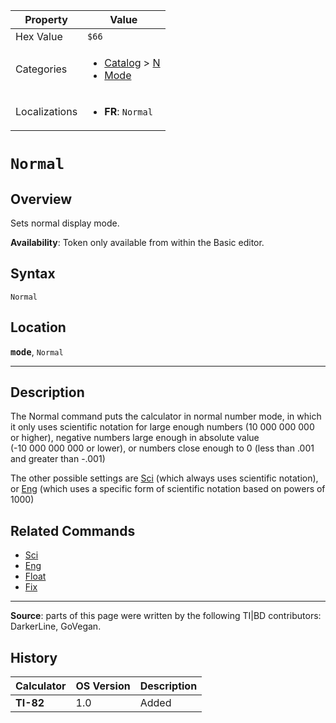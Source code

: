 | Property      | Value |
|---------------|-------|
| Hex Value     | `$66`|
| Categories    | <ul><li>[Catalog](<../categories/Catalog.md>) > [N](<../categories/Catalog.md#N>)</li><li>[Mode](<../categories/Mode.md>)</li></ul> |
| Localizations | <ul><li><b>FR</b>: `Normal`</li></ul> |

# `Normal`

## Overview
Sets normal display mode.


<b>Availability</b>: Token only available from within the Basic editor.

## Syntax
`Normal`

## Location
<tt><kbd><b>mode</b></kbd></tt>, `Normal`
<hr>

## Description

The Normal command puts the calculator in normal number mode, in which it only uses scientific notation for large enough numbers (10 000 000 000 or higher), negative numbers large enough in absolute value (-10 000 000 000 or lower), or numbers close enough to 0 (less than .001 and greater than -.001)

The other possible settings are [Sci](Sci.md) (which always uses scientific notation), or [Eng](Eng.md) (which uses a specific form of scientific notation based on powers of 1000)

## Related Commands

*   [Sci](Sci.md)
*   [Eng](Eng.md)
*   [Float](Float.md)
*   [Fix](Fix.md)

* * *

**Source**: parts of this page were written by the following TI|BD contributors: DarkerLine, GoVegan.

## History
| Calculator | OS Version | Description |
|------------|------------|-------------|
| <b>TI-82</b> | 1.0 | Added |


